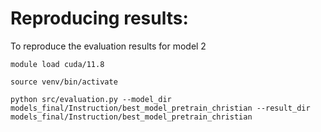 # Reproducing results:


To reproduce the evaluation results for model 2
```
module load cuda/11.8

source venv/bin/activate

python src/evaluation.py --model_dir models_final/Instruction/best_model_pretrain_christian --result_dir models_final/Instruction/best_model_pretrain_christian
```
